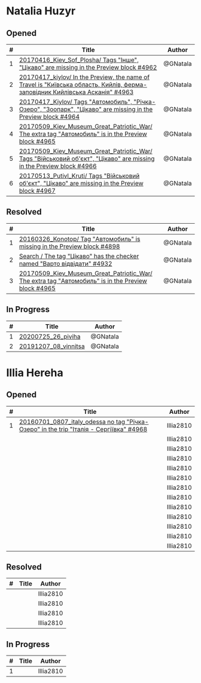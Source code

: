 # Natalia Huzyr

## Opened

| #   | Title | Author
| --- | ---   | ----
| 1   | [20170416_Kiev_Sof_Plosha/ Tags "Інше", "Цікаво" are missing in the Preview block #4962](https://github.com/scholokov/long-travel-2/issues/4962)   | @GNatala
| 2   | [20170417_kiylov/ In the Preview, the name of Travel is "Київська область, Кийлів, ферма-заповідник Кийлівська Асканія" #4963](https://github.com/scholokov/long-travel-2/issues/4962)   | @GNatala
| 3   | [20170417_Kiylov/ Tags "Автомобиль", "Річка-Озеро", "Зоопарк", "Цікаво" are missing in the Preview block #4964](https://github.com/scholokov/long-travel-2/issues/4964)   | @GNatala
| 4   | [20170509_Kiev_Museum_Great_Patriotic_War/ The extra tag "Автомобиль" is in the Preview block #4965](https://github.com/scholokov/long-travel-2/issues/4965)   | @GNatala
| 5   | [20170509_Kiev_Museum_Great_Patriotic_War/ Tags "Військовий об'єкт", "Цікаво" are missing in the Preview block #4966](https://github.com/scholokov/long-travel-2/issues/4966)   | @GNatala
| 6   | [20170513_Putivl_Kruti/ Tags "Військовий об'єкт", "Цікаво" are missing in the Preview block #4967](https://github.com/scholokov/long-travel-2/issues/4967)   | @GNatala


## Resolved
| #   | Title | Author
| --- | ---   | ----
| 1   | [20160326_Konotop/ Tag "Автомобиль" is missing in the Preview block #4898](https://github.com/scholokov/long-travel-2/issues/4898)   | @GNatala
| 2   | [Search / The tag "Цікаво" has the checker named "Варто відвідати" #4932](https://github.com/scholokov/long-travel-2/issues/4932)   | @GNatala
| 3   | [20170509_Kiev_Museum_Great_Patriotic_War/ The extra tag "Автомобиль" is in the Preview block #4965](https://github.com/scholokov/long-travel-2/issues/4965)   | @GNatala



## In Progress
| #   | Title | Author
| --- | ---   | ----
| 1   | [20200725_26_piviha ](https://github.com/scholokov/long-travel-2/issues/4087)   | @GNatala
| 2   | [20191207_08_vinnitsa ](https://github.com/scholokov/long-travel-2/issues/4080)   | @GNatala


# Illia Hereha 

## Opened

| #   | Title | Author
| --- | ---   | ----
| 1   |  [20160701_0807_italy_odessa no tag "Річка-Озеро" in the trip "Італія - Сергіївка" #4968](https://github.com/scholokov/long-travel-2/issues/4968)  | Illia2810
|    |    | Illia2810
|    |    | Illia2810
|    |    | Illia2810
|    |    | Illia2810
|    |    | Illia2810
|    |    | Illia2810
|    |    | Illia2810
|    |    | Illia2810
|    |    | Illia2810
|    |    | Illia2810
|    |    | Illia2810
|    |    | Illia2810

## Resolved

| #   | Title | Author
| --- | ---   | ----
|    |    | Illia2810
|    |    | Illia2810
|    |    | Illia2810
|    |    | Illia2810

## In Progress

| #   | Title | Author
| --- | ---   | ----
| 1   |    | Illia2810

